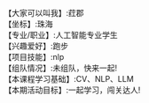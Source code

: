 【大家可以叫我】:荭郡                                                                                                   
【坐标】:珠海                                       
【专业/职业】:人工智能专业学生                                     
【兴趣爱好】:跑步                                   
【项目技能】:nlp                                               
【组队情况】:未组队，快来一起!                                          
【本课程学习基础】:CV、NLP、LLM                                               
【本期活动目标】:一起学习，闯关达人!                                                        
